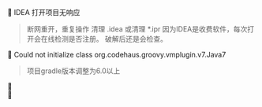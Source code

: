 🦠 IDEA 打开项目无响应
> 断网重开，重复操作
> 清理 .idea 或清理 *.ipr
> 因为IDEA是收费软件，每次打开会在线检测是否注册。
破解后还是会检查。

🦠 Could not initialize class org.codehaus.groovy.vmplugin.v7.Java7
> 项目gradle版本调整为6.0以上


🦠  
🦠  